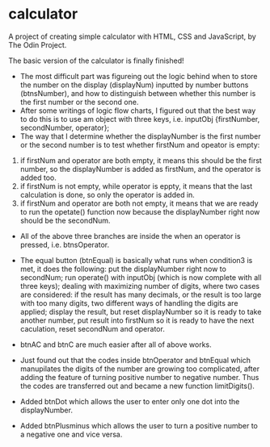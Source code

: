 # calculator
A project of creating simple calculator with HTML, CSS and JavaScript, by The Odin Project.

The basic version of the calculator is finally finished!
- The most difficult part was figureing out the logic behind when to store the number on the display (displayNum) inputted by number buttons (btnsNumber), and how to distinguish between whether this number is the first number or the second one.
-  After some writings of logic flow charts, I figured out that the best way to do this is to use am object with three keys, i.e. inputObj {firstNumber, secondNumber, operator};
- The way that I determine whether the displayNumber is the first number or the second number is to test whether firstNum and opeator is empty:
1. if firstNum and operator are both empty, it means this should be the first number, so the displayNumber is added as firstNum, and the operator is added too.
2. if firstNum is not empty, while operator is eppty, it means that the last calculation is done, so only the operator is added in.
3. if firstNum and operator are both not empty, it means that we are ready to run the opetate() function now because the displayNumber right now should be the secondNum.
- All of the above three branches are inside the when an operator is pressed, i.e. btnsOperator.
- The equal button (btnEqual) is basically what runs when condition3 is met, it does the following: put the displayNumber right now to secondNum; run operate() with inputObj (which is now complete with all three keys); dealing with maximizing number of digits, where two cases are considered: if the result has many decimals, or the result is too large with too many digits, two different ways of handling the digits are applied; display the result, but reset displayNumber so it is ready to take another number, put result into firstNum so it is ready to have the next caculation, reset secondNum and operator.
- btnAC and btnC are much easier after all of above works.


- Just found out that the codes inside btnOperator and btnEqual which manupilates the digits of the number are growing too complicated, after adding the feature of turning positive number to negative number. Thus the codes are transferred out and became a new function limitDigits().
- Added btnDot which allows the user to enter only one dot into the displayNumber.
- Added btnPlusminus which allows the user to turn a positive number to a negative one and vice versa. 
